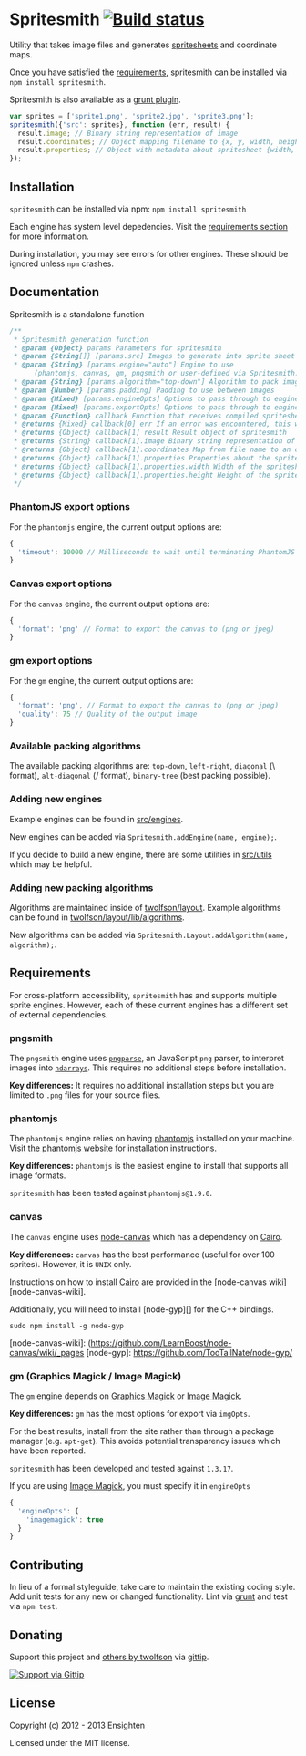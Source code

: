 # Spritesmith [![Build status](https://travis-ci.org/Ensighten/spritesmith.png?branch=master)](https://travis-ci.org/Ensighten/spritesmith)

Utility that takes image files and generates [spritesheets](http://en.wikipedia.org/wiki/Sprite_%28computer_graphics%29#Sprites_by_CSS) and coordinate maps.

Once you have satisfied the [requirements](#requirements), spritesmith can be installed via `npm install spritesmith`.

Spritesmith is also available as a [grunt plugin](https://github.com/Ensighten/grunt-spritesmith).

```js
var sprites = ['sprite1.png', 'sprite2.jpg', 'sprite3.png'];
spritesmith({'src': sprites}, function (err, result) {
  result.image; // Binary string representation of image
  result.coordinates; // Object mapping filename to {x, y, width, height} of image
  result.properties; // Object with metadata about spritesheet {width, height}
});
```

## Installation
`spritesmith` can be installed via npm: `npm install spritesmith`

Each engine has system level depedencies. Visit the [requirements section][requirements] for more information.

[requirements]: #requirements

During installation, you may see errors for other engines. These should be ignored unless `npm` crashes.

## Documentation
Spritesmith is a standalone function

```js
/**
 * Spritesmith generation function
 * @param {Object} params Parameters for spritesmith
 * @param {String[]} [params.src] Images to generate into sprite sheet
 * @param {String} [params.engine="auto"] Engine to use
      (phantomjs, canvas, gm, pngsmith or user-defined via Spritesmith.addEngine)
 * @param {String} [params.algorithm="top-down"] Algorithm to pack images with
 * @param {Number} [params.padding] Padding to use between images
 * @param {Mixed} [params.engineOpts] Options to pass through to engine for settings
 * @param {Mixed} [params.exportOpts] Options to pass through to engine for export
 * @param {Function} callback Function that receives compiled spritesheet and map
 * @returns {Mixed} callback[0] err If an error was encountered, this will be returned to callback
 * @returns {Object} callback[1] result Result object of spritesmith
 * @returns {String} callback[1].image Binary string representation of image
 * @returns {Object} callback[1].coordinates Map from file name to an object containing x, y, height, and width information about the source image
 * @returns {Object} callback[1].properties Properties about the spritesheet itself
 * @returns {Object} callback[1].properties.width Width of the spritesheet
 * @returns {Object} callback[1].properties.height Height of the spritesheet
 */
```

### PhantomJS export options
For the `phantomjs` engine, the current output options are:

```js
{
  'timeout': 10000 // Milliseconds to wait until terminating PhantomJS script
}
```

### Canvas export options
For the `canvas` engine, the current output options are:

```js
{
  'format': 'png' // Format to export the canvas to (png or jpeg)
}
```

### gm export options
For the `gm` engine, the current output options are:

```js
{
  'format': 'png', // Format to export the canvas to (png or jpeg)
  'quality': 75 // Quality of the output image
}
```

### Available packing algorithms
The available packing algorithms are: `top-down`, `left-right`, `diagonal` (\\ format), `alt-diagonal` (/ format), `binary-tree` (best packing possible).

### Adding new engines
Example engines can be found in [src/engines](tree/master/src/engines).

New engines can be added via `Spritesmith.addEngine(name, engine);`.

If you decide to build a new engine, there are some utilities in [src/utils](tree/master/src/utils) which may be helpful.

### Adding new packing algorithms
Algorithms are maintained inside of [twolfson/layout](https://github.com/twolfson/layout/). Example algorithms can be found in [twolfson/layout/lib/algorithms](https://github.com/twolfson/layout/tree/master/lib/algorithms).

New algorithms can be added via `Spritesmith.Layout.addAlgorithm(name, algorithm);`.

## Requirements
For cross-platform accessibility, `spritesmith` has and supports multiple sprite engines. However, each of these current engines has a different set of external dependencies.

### pngsmith
The `pngsmith` engine uses [`pngparse`][], an JavaScript `png` parser, to interpret images into [`ndarrays`][]. This requires no additional steps before installation.

**Key differences:** It requires no additional installation steps but you are limited to `.png` files for your source files.

[`pngparse`]: https://github.com/darkskyapp/pngparse
[`ndarrays`]: https://github.com/mikolalysenko/ndarray

### phantomjs
The `phantomjs` engine relies on having [phantomjs][] installed on your machine. Visit [the phantomjs website][phantomjs] for installation instructions.

**Key differences:** `phantomjs` is the easiest engine to install that supports all image formats.

`spritesmith` has been tested against `phantomjs@1.9.0`.

[phantomjs]: http://phantomjs.org/

### canvas
The `canvas` engine uses [node-canvas][] which has a dependency on [Cairo][cairo].

**Key differences:** `canvas` has the best performance (useful for over 100 sprites). However, it is `UNIX` only.

Instructions on how to install [Cairo][cairo] are provided in the [node-canvas wiki][node-canvas-wiki].

Additionally, you will need to install [node-gyp][] for the C++ bindings.
```shell
sudo npm install -g node-gyp
```

[node-canvas]: https://github.com/learnboost/node-canvas
[cairo]: http://cairographics.org/
[node-canvas-wiki]: (https://github.com/LearnBoost/node-canvas/wiki/_pages
[node-gyp]: https://github.com/TooTallNate/node-gyp/

### gm (Graphics Magick / Image Magick)
The `gm` engine depends on [Graphics Magick][graphics-magick] or [Image Magick][image-magick].

**Key differences:** `gm` has the most options for export via `imgOpts`.

[graphics-magick]: http://www.graphicsmagick.org/
[image-magick]: http://imagemagick.org/

For the best results, install from the site rather than through a package manager (e.g. `apt-get`). This avoids potential transparency issues which have been reported.

`spritesmith` has been developed and tested against `1.3.17`.

If you are using [Image Magick][image-magick], you must specify it in `engineOpts`

```js
{
  'engineOpts': {
    'imagemagick': true
  }
}
```

## Contributing
In lieu of a formal styleguide, take care to maintain the existing coding style. Add unit tests for any new or changed functionality. Lint via [grunt](https://github.com/gruntjs/grunt/) and test via `npm test`.

## Donating
Support this project and [others by twolfson][gittip] via [gittip][].

[![Support via Gittip][gittip-badge]][gittip]

[gittip-badge]: https://rawgithub.com/twolfson/gittip-badge/master/dist/gittip.png
[gittip]: https://www.gittip.com/twolfson/

## License
Copyright (c) 2012 - 2013 Ensighten

Licensed under the MIT license.

